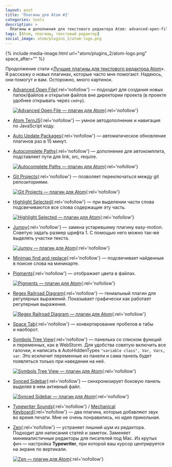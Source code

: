 ```yaml
---
layout: post
title: 'Плагины для Atom #2'
categories: tools
description: >
  Плагины и дополнения для текстового редактора Atom: advanced-open-file, ternjs, auto-update, autocomplete-paths, git-projects, highlight-selected, jumpy, minimap, pigments, regex-railroad-diagram, space-tab, symbols-tree-view, synced-sidebar, mechanical-keyboard, zen.
tags: [Atom, плагины, текстовый редактор]
social_image: atom/plugins_2/atom-logo.png
---
```


{%
	include media-image.html
	url="atom/plugins_2/atom-logo.png"
    space_after=""
%}


Продолжение стати «[Лучшие плагины для текстового редактора Atom](/tools/atom_packages_1/)». Я расскажу о новых плагинах, которые часто мне помогают. Надеюсь, они помогут и вам.
Осторожно, много картинок.

<!-- more -->

* [Advanced Open File][open-file]{:rel='nofollow'} — подходит для создания новых папок/файлов и открытия файлов вне директории проекта (в проекте удобнее открывать через `cmd+p`).

    [![Advanced Open File — плагин для Atom](/assets/img/atom/plugins_2/file.gif)](/assets/img/atom/plugins_2/file.gif){:rel='nofollow'}

* [Atom TernJS][tern]{:rel='nofollow'} — умное автодополнение и навигация по JavaScript коду.
* [Auto Update Packages][auto-upd]{:rel='nofollow'} — автоматическое обновление плагинов раз в 15 минут.
* [Autocomplete Paths][paths]{:rel='nofollow'} — дополнение для автокомплита, подставляет пути для link, src, require.

    [![Autocomplete Paths — плагин для Atom](/assets/img/atom/plugins_2/path.gif)](/assets/img/atom/plugins_2/path.gif){:rel='nofollow'}

* [Git Projects][git]{:rel='nofollow'} — позволяет переключаться между git репозиториями.

    [![Git Projects — плагин для Atom](/assets/img/atom/plugins_2/git.gif)](/assets/img/atom/plugins_2/git.gif){:rel='nofollow'}

* [Highlight Selected][highlight-selected]{:rel='nofollow'} — при выделении части слова подсвечиваются все слова содержащие эту часть.

    [![Highlight Selected — плагин для Atom](/assets/img/atom/plugins_2/selected.gif)](/assets/img/atom/plugins_2/selected.gif){:rel='nofollow'}

* [Jumpy][jumpy]{:rel='nofollow'} — замена устаревшему плагину easy-motion. Советую задать размер шрифта 1. С помощью него можно так-же выделять участки текста.

    [![Jumpy — плагин для Atom](/assets/img/atom/plugins_2/jump.gif)](/assets/img/atom/plugins_2/jump.gif){:rel='nofollow'}

* [Minimap find and replace][minimap]{:rel='nofollow'} — подсвечивает найденные в поиске слова на миникарте.

* [Pigments][pigments]{:rel='nofollow'} — отображает цвета в файлах.

    [![Pigments — плагин для Atom](/assets/img/atom/plugins_2/colors.gif)](/assets/img/atom/plugins_2/colors.gif){:rel='nofollow'}

* [Regex Railroad Diagram][regex]{:rel='nofollow'} — гениальный плагин для регулярных выражений. Показывает графически как работает регулярные выражения.

    [![Regex Railroad Diagram — плагин для Atom](/assets/img/atom/plugins_2/regex.png)](/assets/img/atom/plugins_2/regex.png){:rel='nofollow'}

* [Space Tab][space-tab]{:rel='nofollow'} — конвертирование пробелов в табы и наоборот.
* [Symbols Tree View][tree]{:rel='nofollow'} — панелька со списком функций и переменных, как в WebStorm. Для удобства советую включить все галочки, и написать в AutoHiddenTypes `"variable class", Var, Vars, var`. Это исключит переменные из панели и сама панель будет появляться только при наведении на неё.

    [![Symbols Tree View — плагин для Atom](/assets/img/atom/plugins_2/tree.gif)](/assets/img/atom/plugins_2/tree.gif){:rel='nofollow'}

* [Synced Sidebar][sidebar]{:rel='nofollow'} — синхронизирует боковую панель выделяя в нем активный файл.

    [![Synced Sidebar — плагин для Atom](/assets/img/atom/plugins_2/sidebar.gif)](/assets/img/atom/plugins_2/sidebar.gif){:rel='nofollow'}

* [Typewriter Sounds][sound1]{:rel='nofollow'} / [Mechanical Keyboard][sound2]{:rel='nofollow'} — два плагина, которые добавляют звук во время печати. Мне не очень понравились, но идея прикольная.
* [Zen][zen]{:rel='nofollow'} — устраняет лишний шум из редактора. Подходит для написания статей и заметок. Заменяет минималистичные редакторы для писателей под Mac. Из крутых фич — настройка __Typewriter__, при которой ваш курсор центрируется на экране по вертикали.

    [![Zen — плагин для Atom](/assets/img/atom/plugins_2/zen.png)](/assets/img/atom/plugins_2/zen.png){:rel='nofollow'}

[zen]: https://atom.io/packages/zen
[open-file]: https://atom.io/packages/advanced-open-file
[tern]: https://atom.io/packages/atom-ternjs
[auto-upd]: https://atom.io/packages/auto-update-packages
[paths]: https://atom.io/packages/autocomplete-paths
[git]: https://atom.io/packages/git-projects
[jumpy]: https://atom.io/packages/jumpy
[minimap]: https://atom.io/packages/minimap-find-and-replace
[pigments]: https://atom.io/packages/pigments
[space-tab]: https://atom.io/packages/space-tab
[tree]: https://atom.io/packages/symbols-tree-view
[regex]: https://atom.io/packages/regex-railroad-diagram
[sidebar]: https://atom.io/packages/synced-sidebar

[sound1]: https://atom.io/packages/typewriter-sounds
[sound2]: https://atom.io/packages/mechanical-keyboard

[highlight-selected]: https://atom.io/packages/highlight-selected
